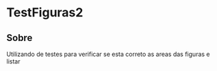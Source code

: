 #  TestFiguras2
## Sobre
Utilizando de testes para verificar se esta correto as areas das figuras e listar
